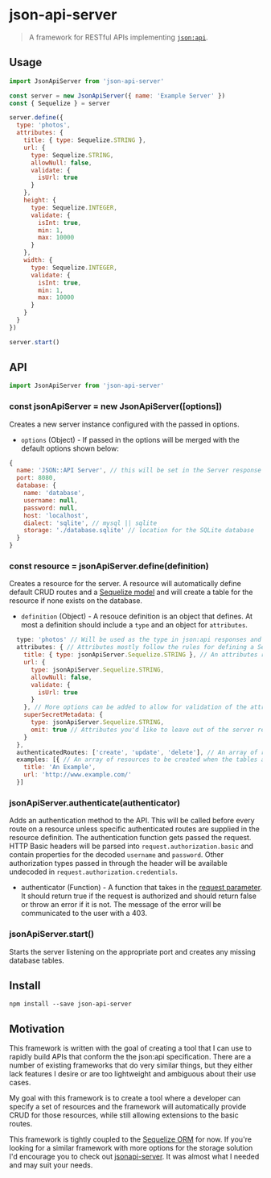 # json-api-server

> A framework for RESTful APIs implementing [`json:api`](http://jsonapi.org/).

## Usage
```js
import JsonApiServer from 'json-api-server'

const server = new JsonApiServer({ name: 'Example Server' })
const { Sequelize } = server

server.define({
  type: 'photos',
  attributes: {
    title: { type: Sequelize.STRING },
    url: {
      type: Sequelize.STRING,
      allowNull: false,
      validate: {
        isUrl: true
      }
    },
    height: {
      type: Sequelize.INTEGER,
      validate: {
        isInt: true,
        min: 1,
        max: 10000
      }
    },
    width: {
      type: Sequelize.INTEGER,
      validate: {
        isInt: true,
        min: 1,
        max: 10000
      }
    }
  }
})

server.start()
```

## API
```js
import JsonApiServer from 'json-api-server'
```

### const jsonApiServer = new JsonApiServer([options])
Creates a new server instance configured with the passed in options.

- `options` (Object) - If passed in the options will be merged with the default options shown below:
```js
{
  name: 'JSON::API Server', // this will be set in the Server response header
  port: 8080,
  database: {
    name: 'database',
    username: null,
    password: null,
    host: 'localhost',
    dialect: 'sqlite', // mysql || sqlite
    storage: './database.sqlite' // location for the SQLite database
  }
}
```

### const resource = jsonApiServer.define(definition)
Creates a resource for the server. A resource will automatically define default CRUD routes and a [Sequelize model](http://sequelize.readthedocs.io/en/latest/docs/models-definition/) and will create a table for the resource if none exists on the database.

- `definition` (Object) - A resouce definition is an object that defines. At most a definition should include a `type` and an object for `attributes`.
```js
  type: 'photos' // Will be used as the type in json:api responses and as the root for your URLs related to this resource
  attributes: { // Attributes mostly follow the rules for defining a Sequelize model
    title: { type: jsonApiServer.Sequelize.STRING }, // An attributes requires at least a type
    url: {
      type: jsonApiServer.Sequelize.STRING,
      allowNull: false,
      validate: {
        isUrl: true
      }
    }, // More options can be added to allow for validation of the attribute
    superSecretMetadata: {
      type: jsonApiServer.Sequelize.STRING,
      omit: true // Attributes you'd like to leave out of the server responses can be omitted
    }
  },
  authenticatedRoutes: ['create', 'update', 'delete'], // An array of routes that should be authenticated. An empty array or falsy value will authenticate all routes
  examples: [{ // An array of resources to be created when the tables are created. This is useful to prototype in conjunction with sqlite
    title: 'An Example',
    url: 'http://www.example.com/'
  }]
```

### jsonApiServer.authenticate(authenticator)
Adds an authentication method to the API. This will be called before every route on a resource unless specific authenticated routes are supplied in the resource definition. The authentication function gets passed the request. HTTP Basic headers will be parsed into `request.authorization.basic` and contain properties for the decoded `username` and `password`. Other authorization types passed in through the header will be available undecoded in `request.authorization.credentials`.

- authenticator (Function) - A function that takes in the [request parameter](http://restify.com/#request-api). It should return true if the request is authorized and should return false or throw an error if it is not. The message of the error will be communicated to the user with a 403.

### jsonApiServer.start()
Starts the server listening on the appropriate port and creates any missing database tables.

## Install
`npm install --save json-api-server`

## Motivation

This framework is written with the goal of creating a tool that I can use to rapidly build APIs that conform the the json:api specification. There are a number of existing frameworks that do very similar things, but they either lack features I desire or are too lightweight and ambiguous about their use cases.

My goal with this framework is to create a tool where a developer can specify a set of resources and the framework will automatically provide CRUD for those resources, while still allowing extensions to the basic routes.

This framework is tightly coupled to the [Sequelize ORM](http://docs.sequelizejs.com/en/v3/) for now. If you're looking for a similar framework with more options for the storage solution I'd encourage you to check out [jsonapi-server](https://github.com/holidayextras/jsonapi-server). It was almost what I needed and may suit your needs.
